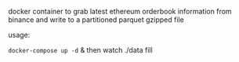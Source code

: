 docker container to grab latest ethereum orderbook information from binance and write to a partitioned parquet gzipped file

usage:

`docker-compose up -d`
& then watch ./data fill
